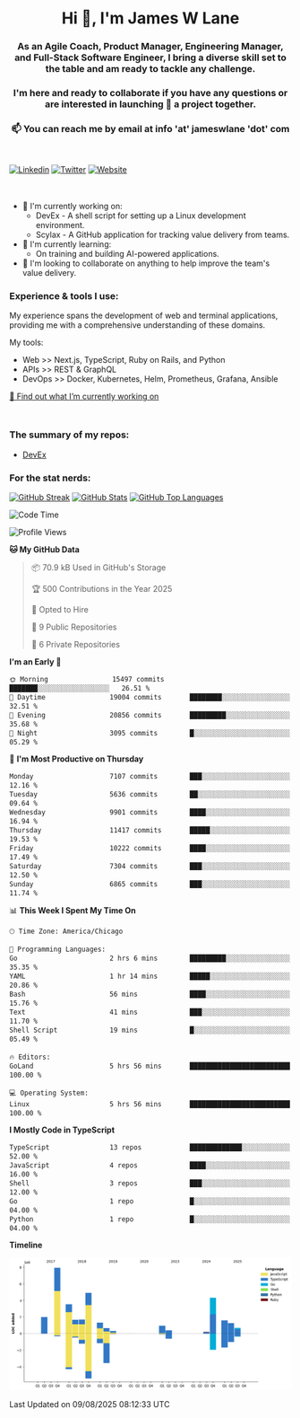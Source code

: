 <h1 align="center">Hi 👋, I'm James W Lane</h1>
<h3 align="center">As an Agile Coach, Product Manager, Engineering Manager, and Full-Stack Software Engineer, I bring a diverse skill set to the table and am ready to tackle any challenge.</h3>
<h3 align="center">I'm here and ready to collaborate if you have any questions or are interested in launching 🚀 a project together.</h3>

<div style="margin-top: 16px;" />

<h3 align="center">📫 You can reach me by email at info 'at' jameswlane 'dot' com</h3>

<div style="margin-top: 48px;" />

[![Linkedin](https://img.shields.io/badge/LinkedIn-0077B5?style=for-the-badge&logo=linkedin&logoColor=white)](https://www.linkedin.com/in/jameswlane/)
[![Twitter](https://img.shields.io/badge/Twitter-1DA1F2?style=for-the-badge&logo=twitter&logoColor=white)](https://x.com/jameswlane)
[![Website](https://img.shields.io/website?down_color=red&down_message=offline&style=for-the-badge&up_color=green&up_message=up&url=https%3A%2F%2Fwww.jameswlane.com)](https://www.jameswlane.com)

<div style="margin-top: 48px;" />

- 🔭 I'm currently working on:
  - DevEx - A shell script for setting up a Linux development environment.
  - Scylax - A GitHub application for tracking value delivery from teams.
- 🌱 I'm currently learning:
  - On training and building AI-powered applications.
- 👯 I'm looking to collaborate on anything to help improve the team's value delivery.

### Experience & tools I use:

My experience spans the development of web and terminal applications, providing me with a comprehensive understanding of these domains.

My tools:
- Web >> Next.js, TypeScript, Ruby on Rails, and Python
- APIs >> REST & GraphQL
- DevOps >> Docker, Kubernetes, Helm, Prometheus, Grafana, Ansible

[🔭 Find out what I’m currently working on](https://www.jameswlane.com/now)  

<div style="margin-top: 50px;"/>

### The summary of my repos:
- [DevEx](https://github.com/jameswlane/devex)  

### For the stat nerds:
[![GitHub Streak](https://github-readme-streak-stats.herokuapp.com?user=jameswlane&theme=tokyonight)](https://git.io/streak-stats)
[![GitHub Stats](https://github-readme-stats.vercel.app/api?username=jameswlane&show_icons=true&theme=tokyonight)](https://github-readme-stats.vercel.app)
[![GitHub Top Languages](https://github-readme-stats.vercel.app/api/top-langs?username=jameswlane&show_icons=true&locale=en&layout=compact&theme=tokyonight)](https://github-readme-stats.vercel.app)

<!--START_SECTION:waka-->
![Code Time](http://img.shields.io/badge/Code%20Time-682%20hrs%2045%20mins-blue)

![Profile Views](http://img.shields.io/badge/Profile%20Views-5-blue)

**🐱 My GitHub Data** 

> 📦 70.9 kB Used in GitHub's Storage 
 > 
> 🏆 500 Contributions in the Year 2025
 > 
> 💼 Opted to Hire
 > 
> 📜 9 Public Repositories 
 > 
> 🔑 6 Private Repositories 
 > 
**I'm an Early 🐤** 

```text
🌞 Morning                15497 commits       ███████░░░░░░░░░░░░░░░░░░   26.51 % 
🌆 Daytime                19004 commits       ████████░░░░░░░░░░░░░░░░░   32.51 % 
🌃 Evening                20856 commits       █████████░░░░░░░░░░░░░░░░   35.68 % 
🌙 Night                  3095 commits        █░░░░░░░░░░░░░░░░░░░░░░░░   05.29 % 
```
📅 **I'm Most Productive on Thursday** 

```text
Monday                   7107 commits        ███░░░░░░░░░░░░░░░░░░░░░░   12.16 % 
Tuesday                  5636 commits        ██░░░░░░░░░░░░░░░░░░░░░░░   09.64 % 
Wednesday                9901 commits        ████░░░░░░░░░░░░░░░░░░░░░   16.94 % 
Thursday                 11417 commits       █████░░░░░░░░░░░░░░░░░░░░   19.53 % 
Friday                   10222 commits       ████░░░░░░░░░░░░░░░░░░░░░   17.49 % 
Saturday                 7304 commits        ███░░░░░░░░░░░░░░░░░░░░░░   12.50 % 
Sunday                   6865 commits        ███░░░░░░░░░░░░░░░░░░░░░░   11.74 % 
```


📊 **This Week I Spent My Time On** 

```text
🕑︎ Time Zone: America/Chicago

💬 Programming Languages: 
Go                       2 hrs 6 mins        █████████░░░░░░░░░░░░░░░░   35.35 % 
YAML                     1 hr 14 mins        █████░░░░░░░░░░░░░░░░░░░░   20.86 % 
Bash                     56 mins             ████░░░░░░░░░░░░░░░░░░░░░   15.76 % 
Text                     41 mins             ███░░░░░░░░░░░░░░░░░░░░░░   11.70 % 
Shell Script             19 mins             █░░░░░░░░░░░░░░░░░░░░░░░░   05.49 % 

🔥 Editors: 
GoLand                   5 hrs 56 mins       █████████████████████████   100.00 % 

💻 Operating System: 
Linux                    5 hrs 56 mins       █████████████████████████   100.00 % 
```

**I Mostly Code in TypeScript** 

```text
TypeScript               13 repos            █████████████░░░░░░░░░░░░   52.00 % 
JavaScript               4 repos             ████░░░░░░░░░░░░░░░░░░░░░   16.00 % 
Shell                    3 repos             ███░░░░░░░░░░░░░░░░░░░░░░   12.00 % 
Go                       1 repo              █░░░░░░░░░░░░░░░░░░░░░░░░   04.00 % 
Python                   1 repo              █░░░░░░░░░░░░░░░░░░░░░░░░   04.00 % 
```



**Timeline**

![Lines of Code chart](https://raw.githubusercontent.com/jameswlane/jameswlane/main/assets/bar_graph.png)


 Last Updated on 09/08/2025 08:12:33 UTC
<!--END_SECTION:waka-->
